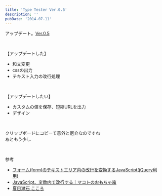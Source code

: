 ```yaml
---
title: 'Type Tester Ver.0.5'
description: ''
pubDate: '2014-07-11'
---
```


<p>アップデート。<a href="https://archive.yuheijotaki.com/demo/type_tester/0.5/">Ver.0.5</a></p>
<p>&nbsp;</p>
<p>【アップデートした】</p>
<ul>
<li>和文変更</li>
<li>cssの出力</li>
<li>テキスト入力の改行処理</li>
</ul>
<p>&nbsp;</p>
<p>【アップデートしたい】</p>
<ul>
<li>カスタムの値を保存、短縮URLを出力</li>
<li>デザイン</li>
</ul>
<p>&nbsp;</p>
<p>クリップボードにコピーて意外と厄介なのですね<br>
あともう少し</p>
<p>&nbsp;</p>
<p>参考</p>
<ul>
<li><a href="http://h2ham.seesaa.net/article/113278708.html">フォーム(form)のテキストエリア内の改行を変換するJavaScript(jQuery利用)</a></li>
<li><a href="http://piyopiyocs.blog115.fc2.com/blog-entry-582.html">JavaScript、変数内で改行する｜マコトのおもちゃ箱</a></li>
<li><a href="http://www.aozora.gr.jp/cards/000148/files/773_14560.html">夏目漱石 こころ</a></li>
</ul>
